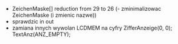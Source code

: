 - ZeichenMaske[] reduction from 29 to 26 (- zminimalizowac ZeichenMaske (i zmienic nazwe))
- sprawdzic in out
- zamiana innych wywolan LCDMEM na cyfry
ZifferAnzeige(0, 0);
TextAnz(ANZ_EMPTY);